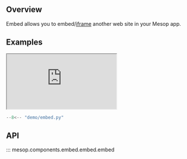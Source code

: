## Overview

Embed allows you to embed/[iframe](https://developer.mozilla.org/en-US/docs/Web/HTML/Element/iframe) another web site in your Mesop app.

## Examples

<iframe class="component-demo" src="https://mesop-dev.github.io/mesop/demo/?demo=embed"></iframe>

```python
--8<-- "demo/embed.py"
```

## API

::: mesop.components.embed.embed.embed
